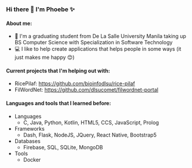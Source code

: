 ### Hi there 👋 I'm Phoebe ✨ 

#### About me:
* 📗 I'm a graduating student from De La Salle University Manila taking up BS Computer Science with Specialization in Software Technology
* 💻 I like to help create applications that helps people in some ways (it just makes me happy 😊)

#### Current projects that I'm helping out with:
* RicePilaf: https://github.com/bioinfodlsu/rice-pilaf
* FilWordNet: https://github.com/dlsucomet/filwordnet-portal

 #### Languages and tools that I learned before:
 * Languages
   * C, Java, Python, Kotlin, HTML5, CCS, JavaScript, Prolog
 * Frameworks
   * Dash, Flask, NodeJS, JQuery, React Native, Bootstrap5
 * Databases
   * Firebase, SQL, SQLite, MongoDB
 * Tools
   * Docker


 
<!--
**pbong/pbong** is a ✨ _special_ ✨ repository because its `README.md` (this file) appears on your GitHub profile.

Here are some ideas to get you started:

- 🔭 I’m currently working on ...
- 🌱 I’m currently learning ...
- 👯 I’m looking to collaborate on ...
- 🤔 I’m looking for help with ...
- 💬 Ask me about ...
- 📫 How to reach me: ...
- 😄 Pronouns: ...
- ⚡ Fun fact: ...
-->

